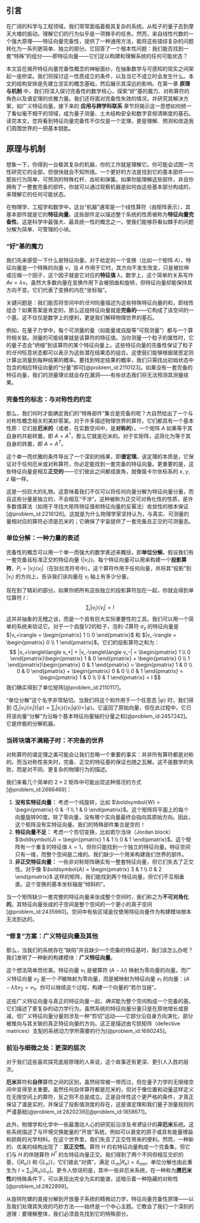 ## 引言
在广阔的科学与工程领域，我们常常面临着极其复杂的系统。从粒子的量子态到摩天大楼的振动，理解它们的行为似乎是一项棘手的任务。然而，来自线性代数的一个强大原理——特征向量完备性，提供了一种通用方法，能将这些错综复杂的问题转化为一系列更简单、独立的部分。它回答了一个根本性问题：我们能否找到一套“特殊”的组分——即特征向量——它们足以构建和理解系统的任何可能状态？

本文旨在揭开特征向量完备性概念的神秘面纱，在抽象数学与可感知的现实之间架起一座桥梁。我们将探讨这一性质成立的条件，以及当它不成立时会发生什么。本文的结构安排是先建立坚实的概念基础，然后展示其深远的影响。在第一章 **原理与机制** 中，我们将深入探讨完备性的数学核心，探索“好”基的魔力、对称算符的角色以及谱定理的优雅力量。我们还将面对完备性失效的情况，并研究其解决方案，如广义特征向量。接下来的 **应用与跨学科联系** 章节将揭示这一思想如何统一了看似毫不相干的领域，成为量子测量、土木结构安全和数字音频清晰度的基石。读完本文，您将看到特征向量完备性不仅仅是一个定理，更是理解、预测和改造我们周围世界的一把基本钥匙。

## 原理与机制

想象一下，你得到一台极其复杂的机器，你的工作就是理解它。你可能会试图一次性研究它的全部，但很快就会不知所措。一个更好的方法是找到它的基本部件——那些行为简单、可预测的特殊杠杆、齿轮和弹簧。如果你能理解这些部件，并且你拥有了一整套完备的部件，你就可以通过观察机器是如何由这些基本部分构成的，来理解它的任何可能状态。

在物理学、工程学和数学中，这台“机器”通常是一个线性算符（由矩阵表示），其基本部件就是它的**特征向量**。这些部件足以描述整个系统的性质被称为**特征向量完备性**。这是科学中最强大、最具统一性的概念之一，使我们能够将看似棘手的问题分解为简单、可管理的小块。

### “好”基的魔力

我们先来感受一下什么是特征向量。对于给定的一个变换（比如一个矩阵 $A$），特征向量是一个特殊的向量 $v$，当 $A$ 作用于它时，其方向不发生改变，只是被拉伸或压缩一个因子，这个因子就是它对应的**特征值** $\lambda$。数学上，这个简单的关系写作 $A v = \lambda v$。虽然大多数向量在变换作用下会被扭曲和旋转，但特征向量却能保持其方向不变。它们代表了变换的内在“坐标轴”。

关键问题是：我们能否将空间中的*任何*向量描述为这些特殊特征向量的和，即线性组合？如果答案是肯定的，那么这组特征向量就是**完备的**——它构成了该空间的一个基。这不仅仅是数学上的便利，更是我们解释物理世界的基石。

例如，在量子力学中，每个可测量的量（如能量或自旋等“可观测量”）都与一个算符相关联。测量的可能结果就是该算符的特征值。当你测量一个粒子的属性时，它的量子态会“坍缩”到该算符的某个特征向量上。这些特征向量的完备性保证了粒子的*任何*任意状态都可以表示为这些潜在结果态的组合。这使我们能够根据玻恩定则计算出测量到每种结果的概率。要找到特定结果的概率，我们只需找出初始状态中包含的相应特征向量的“分量”即可[@problem_id:2110123]。如果没有一套完备的特征向量，我们的测量理论就会存在漏洞——有些状态我们将无法预测其测量结果。

### 完备性的标志：与对称性的约定

那么，我们何时才能确定我们的“特殊部件”集合是完备的呢？大自然给出了一个与对称性概念相关的美妙答案。对于许多描述物理世界的算符，它们都具有一个基本性质：它们是**厄米的**（或者，在实数空间中，是**对称的**）。一个矩阵 $A$ 如果等于其自身的共轭转置，即 $A = A^\dagger$，那么它就是厄米的。对于实矩阵，这简化为等于其自身的转置，即 $A = A^T$。

这个单一而优雅的条件导出了一个深刻的结果，即**谱定理**。该定理的本质是，它保证对于任何厄米或对称算符，你必定能找到一套完备的特征向量。更重要的是，这些特征向量是相互**正交的**——它们彼此之间都成直角，就像笛卡尔坐标系的 $x$, $y$, $z$ 轴一样。

这是一份巨大的礼物。这意味着我们不仅可以将任何向量分解为特征向量分量，而且这些分量是独立的，不会相互“干涉”。这种被称为正交可对角化性的性质，是许多数值算法（如用于寻找大矩阵特征值和特征向量的反幂法）收敛性的根本保证[@problem_id:2216126]。这就是为什么物理学家坚持认为，与真实、可测量的量相对应的算符必须是厄米的；它确保了宇宙提供了一套完备且正交的可测量态。

### 单位分解：一种力量的表述

完备性的概念可以用一个单一而强大的数学表述来概括，即**单位分解**。假设我们有一套完备且标准正交的特征向量 $\{|v_i\rangle\}$。每个特征向量可以用来构建一个**投影算符**，$P_i = |v_i\rangle\langle v_i|$（在狄拉克符号中）。这个算符作用于任何向量，并将其“投影”到 $|v_i\rangle$ 的方向上，告诉我们该向量在 $v_i$ 轴上有多少分量。

现在到了精彩的部分。如果你把所有这些独立的投影算符加在一起，你就会得到单位算符 $I$：
$$
\sum_i |v_i\rangle\langle v_i| = I
$$
这并非抽象的无稽之谈，而是一个具有巨大实际重要性的工具。我们可以用一个简单的系统来验证它。对于一个自旋1/2的粒子，泡利-Z算符 $\sigma_z$ 的特征向量是 $|v_+\rangle = \begin{pmatrix} 1 \\ 0 \end{pmatrix}$ 和 $|v_-\rangle = \begin{pmatrix} 0 \\ 1 \end{pmatrix}$。它们的投影算符之和为：
$$
|v_+\rangle\langle v_+| + |v_-\rangle\langle v_-| = \begin{pmatrix} 1 \\ 0 \end{pmatrix}\begin{pmatrix} 1 & 0 \end{pmatrix} + \begin{pmatrix} 0 \\ 1 \end{pmatrix}\begin{pmatrix} 0 & 1 \end{pmatrix} = \begin{pmatrix} 1 & 0 \\ 0 & 0 \end{pmatrix} + \begin{pmatrix} 0 & 0 \\ 0 & 1 \end{pmatrix} = \begin{pmatrix} 1 & 0 \\ 0 & 1 \end{pmatrix} = I
$$
我们确实得到了单位矩阵[@problem_id:2110117]。

“单位分解”这个名字非常贴切。当我们将这个和作用于一个任意态 $|\psi\rangle$ 时，我们得到 $\left(\sum_i |v_i\rangle\langle v_i|\right) |\psi\rangle = \sum_i |v_i\rangle(\langle v_i|\psi\rangle) = |\psi\rangle$。它返回了原始向量，但在此过程中，它已将该向量“分解”为沿每个基本特征向量轴的分量之和[@problem_id:2457242]。它是终极的分解机器。

### 当砖块填不满箱子时：不完备的世界

对称算符的谱定理之美可能会让我们忽略一个重要的事实：并非所有算符都是对称的。而当对称性丧失时，完备、正交的特征基的保证也随之瓦解。这不是数学的失败，而是对不同、更复杂的物理行为的描述。

我们来看几个简单的 $2 \times 2$ 矩阵中可能出现这种情况的方式[@problem_id:2686469]：
1.  **没有实特征向量：** 考虑一个纯旋转，比如 $\boldsymbol{W} = \begin{pmatrix} 0 & -1 \\ 1 & 0 \end{pmatrix}$。这个矩阵将平面上的每个向量旋转90度。除了零向量，没有哪个实向量最终会指向其原始方向。因此，这个矩阵没有实特征向量。我们的特殊部件集合是空的！
2.  **特征向量不足：** 考虑一个剪切变换，比如若尔当块（Jordan block） $\boldsymbol{J} = \begin{pmatrix} 1 & 1 \\ 0 & 1 \end{pmatrix}$。这个矩阵有一个重复的特征值 $\lambda=1$，但你只能找到一个独立的特征向量。特征空间只有一维，而整个空间是二维的。我们缺少一个用来构建我们世界的部件。
3.  **非正交特征向量：** 一些非对称矩阵确实有一整套特征向量，但它们失去了正交性。对于像 $\boldsymbol{A} = \begin{pmatrix} 3 & 1 \\ 0 & 2 \end{pmatrix}$ 这样的矩阵，我们能找到两个特征向量，但它们不互相垂直。这个变换的基本坐标轴是“倾斜的”。

当一个矩阵缺少一套完整的特征向量来张成整个空间时，我们称之为**不可对角化的**。其特征向量张成的子空间是整个空间的一个更小的真子空间[@problem_id:2435980]。空间中有些区域是仅使用特征向量作为构建模块根本无法到达的。

### “修复”方案：广义特征向量及其他

那么，当我们的系统存在“缺陷”并且缺少一个完备的特征基时，我们该怎么办呢？我们发明了一种新的构建模块：**广义特征向量**。

这个想法简单而优美。特征向量 $v_1$ 是被算符 $(A-\lambda I)$ 映射为零向量的向量。而广义特征向量 $v_2$ 是一个*不*被映射为零向量，而是被映射为特征向量 $v_1$ 的向量：$(A-\lambda I)v_2 = v_1$。你可以继续这个过程，构建一个向量的“若尔当链”。

这些广义特征向量与真正的特征向量一起，*确实*能为整个空间构成一个完备的基。它们描述了更复杂的动力学行为。虽然系统的特征向量分量只是在原地增长或衰减，但广义特征向量分量则涉及一种“剪切”运动——它部分沿自身方向演化，部分被推向与其关联的真正特征向量的方向。这正是描述由亏损矩阵（defective matrices）支配的系统动力学所需要的行为[@problem_id:1690245]。

### 前沿与细微之处：更深的层次

对于我们这些喜欢探究底层原理的人来说，这个故事还有更深、更引人入胜的层次。

**厄米**算符和**自伴**算符之间的区别，虽然经常被一带而过，但在量子力学的无限维空间中变得至关重要。虽然任何自伴算符都是厄米的，但对于像位置和动量这样定义在无限空间上的算符，反之则不总是成立。正是自伴性这个更严格的条件，才真正保证了谱是实的，并保证了投影值测度的存在，这是谱定理和我们量子测量规则的严谨基础[@problem_id:2820236][@problem_id:1858671]。

此外，物理学和化学中一些最激动人心的研究前沿涉及*有意*设计的**非厄米**系统。这些系统描述了与环境交换能量的“开放”系统，例如可以衰变的原子或具有能量增益和损耗的光学材料。在这个世界里，我们失去了正交性带来的便利。然而，一种新的、优美的结构出现了：**双正交性**。算符 $H$ 的右特征向量构成一个完备集，但它们与 $H$ 的伴随算符 $H^\dagger$ 的左特征向量正交。我们得到了两个不同但相互交织的基，$\{|R_n\rangle\}$ 和 $\{|L_n\rangle\}$，它们彼此“对偶”，满足 $\langle L_m|R_n\rangle = \delta_{mn}$。单位分解也由此重生为 $I = \sum_n |R_n\rangle\langle L_n|$。更令人惊讶的是，其中一些非厄米系统，在一种称为**赝厄米性**的特殊条件下，可以表现出完全为实的能谱，这暗示着一种隐藏的对称性[@problem_id:2822899]。

从旋转陀螺的直接分解到开放量子系统的精微动力学，特征向量完备性原理——以及我们处理其失效的巧妙方法——始终是一个中心主题。它教会了我们一个深刻的道理：要理解整体，我们必须首先找到它的特殊部分。


